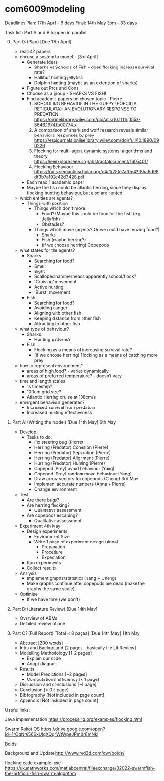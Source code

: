 # com6009modeling

Deadlines
Plan:  17th April - 6 days
Final: 14th May 3pm - 33 days

Task list:
Part A and B happen in parallel
	
0. Part 0: (Plan) [Due 17th April]
   - read 4? papers
   - choose a system to model - [3rd April]
     - Generate ideas
       - Sharks vs Schools of Fish - does flocking increase survival rate?
       - Hallibut hunting jellyfish
       - Dolphin hunting (maybe as an extension of sharks)
     - Figure out Pros and Cons
     - Choose as a group - SHARKS VS FISH!
     - Find academic papers on chosen topic - Pierre
       1. SCHOOLING BEHAVIOR IN THE GUPPY (POECILIA RETICULATA): AN EVOLUTIONARY RESPONSE TO PREDATION https://onlinelibrary.wiley.com/doi/abs/10.1111/j.1558-5646.1974.tb00774.x
       2. A comparison of shark and wolf research reveals similar behavioral responses by prey https://esajournals.onlinelibrary.wiley.com/doi/full/10.1890/090226
       3. Flocking for multi-agent dynamic systems: algorithms and theory https://ieeexplore.ieee.org/abstract/document/1605401/
       4. Flocking Behaviour https://pdfs.semanticscholar.org/c4a1/25fe7af0e42f85a6d98df3b7a192c42d3428.pdf
     - Each read 1 academic paper
     - Maybe the fish could be atlantic herring, since they display flocking hunting behaviour, but also are hunted. 
   - which entities are agents?
     - Things with position
       - Things which don't move
         - Food? (Maybe this could be food for the fish (e.g. Jellyfish)
         - Obstacles?
       - Things which move (agents? Or we could have moving food?)
         - Sharks
         - Fish (maybe herring?)
         - (if we choose herring) Copepods
   - what states for the agents?
     - Sharks
       - Searching for food?
       - Smell
       - Sight
       - Scalloped hammerheads apparently school/flock?
       - 'Cruising' movement
       - Active hunting
       - 'Burst' movement
     - Fish
       - Searching for food?
       - Avoiding danger
       - Aligning with other fish
       - Keeping distance from other fish
       - Attracting to other fish
   - what type of behaviour?
     - Sharks
       - Hunting patterns?
     - Fish
       - Flocking as a means of increasing survival rate?
       - (if we choose herring) Flocking as a means of catching more prey
   - how to represent environment?
     - areas of high food? - varies dynamically
     - areas of preferred temperature? - doesn't vary
   - time and length scales
     - 1s timestep?
     - 100cm grid size?
     - Atlantic Herring cruise at 108cm/s
   - emergent behaviour generated?
     - Increased survival from predators
     - Increased hunting effectiveness

1. Part A: (Writing the model) [Due 14th May] 6th May
   - Develop
     - Tasks to do:
	   - Fix steering bug (Pierre)
	   - Herring (Predator) Cohesion (Pierre)
	   - Herring (Predator) Separation (Pierre)
	   - Herring (Predator) Alignment (Pierre)
	   - Hurring (Predator) Hunting (Pierre)
	   - Copepod (Prey) avoid behaviour (Yang)
	   - Copepod (Prey) random move behaviour (Yang) 
	   - Draw arrow vectors for copepods (Cheng) 3rd May
	   - Implement accurate numbers (Anna + Pierre)
	   - Change environment
   - Test
     - Are there bugs?
	 - Are herring flocking?
	   - Qualitative assessment
	 - Are copepods escaping?
	   - Qualitative assessment
   - Experiment 4th May
     - Design experiments
	   - Environment Size
	   - Write 1 page of experiment design (Anna)
	     - Preparation
		 - Procedure
		 - Expectation
	 - Run experiments
	 - Collect results
   - Analysis
	 - Implement graphs/statistics (Yang + Cheng)
	 - Make graphs continue after copepods are dead (make the graphs the same scale)
   - Optimise
     - If we have time (we don't)

2. Part B: (Literature Review) [Due 14th May]
   - Overview of ABMs
   - Detailed review of one
		
3. Part C? (Full Report) [Total < 8 pages] [Due 14th May] 11th May
   - Abstract [200 words]
   - Intro and Background [2 pages - basically the Lit Review]
   - Modelling Methodology [1-2 pages]
     - Explain our code
	 - Adapt diagram
   - Results
     - Model Predictions [~2 pages]
     - Computational efficiency [< 1 page]
   - Discussion and conclusions [~1 page]
   - Conclusion [< 0.5 page]
   - Bibliography [Not included in page count]
   - Appendix [Not included in page count]
   
Useful links:

Java implementation 
https://processing.org/examples/flocking.html

Swarm Robot OS
https://drive.google.com/open?id=1rOqNr6566xUlqXQqhWtWpeJPmUrEmNkI

Boids 

Background and Update 
http://www.red3d.com/cwr/boids/

flocking code example: use 
https://uk.mathworks.com/matlabcentral/fileexchange/32022-swarmfish-the-artificial-fish-swarm-algorithm
